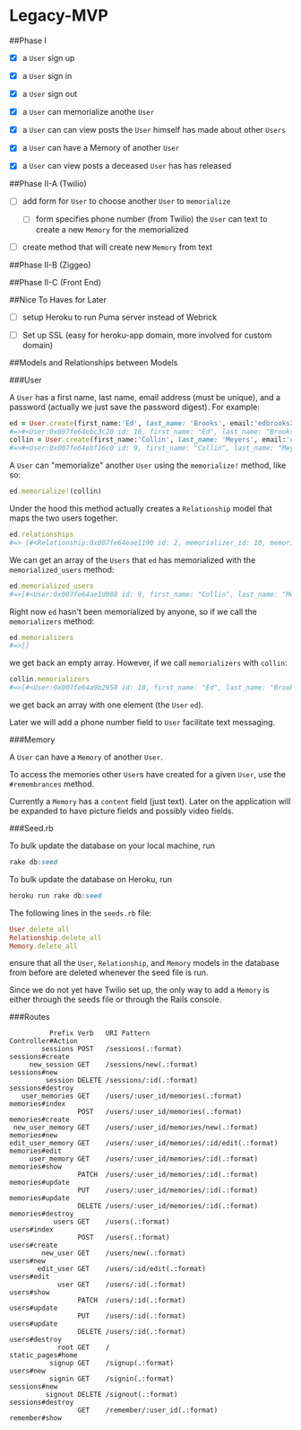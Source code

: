 # Legacy-MVP

##Phase I

-  [X]  a `User` sign up

-  [X]  a `User` sign in

-  [X]  a `User` sign out

-  [X]  a `User` can memorialize anothe `User`

-  [X] a `User` can can view posts the `User` himself has made about other `Users`

-  [X]  a `User` can have a Memory of another `User`

-  [X]  a `User` can view posts a deceased `User` has has released 

##Phase II-A (Twilio)

-  [ ]  add form for `User` to choose another `User` to `memorialize`

    -  [ ]  form specifies phone number (from Twilio) the `User` can text to create a new `Memory` for the memorialized

-  [ ]  create method that will create new `Memory` from text


##Phase II-B (Ziggeo)


##Phase II-C (Front End)


##Nice To Haves for Later

-  [ ]  setup Heroku to run Puma server instead of Webrick 

-  [ ]  Set up SSL (easy for heroku-app domain, more involved for custom domain)


##Models and Relationships between Models

###User

A `User` has a first name, last name, email address (must be unique), and a password (actually we just save the password digest).  For example:

```ruby
ed = User.create(first_name:'Ed', last_name: 'Brooks', email:'edbrooks214@gmail.com', password: 'foobar', password_confirmation: 'foobar')
#=>#<User:0x007fe64ebc3c20 id: 10, first_name: "Ed", last_name: "Brooks", email: "edbrooks214@gmail.com", ...>
collin = User.create(first_name:'Collin', last_name: 'Meyers', email:'cfmeyers@gmail.com', password: 'foobar', password_confirmation: 'foobar')
#=>#<User:0x007fe64ebf16c0 id: 9, first_name: "Collin", last_name: "Meyers", email: "cfmeyers@gmail.com",...>

```

A `User` can "memorialize" another `User` using the `memorialize!` method, like so:

```ruby
ed.memorialize!(collin)
```

Under the hood this method actually creates a `Relationship` model that maps the two users together:

```ruby
ed.relationships
#=> [#<Relationship:0x007fe64eae1190 id: 2, memorializer_id: 10, memorialized_id: 9, ...>] 
```

We can get an array of the `Users` that `ed` has memorialized with the `memorialized_users` method:

```ruby
ed.memorialized_users
#=>[#<User:0x007fe64ae1d088 id: 9, first_name: "Collin", last_name: "Meyers", email: "cfmeyers@gmail.com",...>]
```

Right now `ed` hasn't been memorialized by anyone, so if we call the `memorializers` method:

```ruby
ed.memorializers
#=>[]
```

we get back an empty array.  However, if we call `memorializers` with `collin`:

```ruby
collin.memorializers
#=>[#<User:0x007fe64a9b2958 id: 10, first_name: "Ed", last_name: "Brooks", email: "edbrooks214@gmail.com",...>]
```

we get back an array with one element (the `User` `ed`).

Later we will add a phone number field to `User` facilitate text messaging.

###Memory

A `User` can have a `Memory` of another `User`.

To access the memories other `User`s have created for a given `User`, use the `#remembrances` method.

Currently a `Memory` has a `content` field (just text).  Later on the application will be expanded to have picture fields and possibly video fields. 


###Seed.rb

To bulk update the database on your local machine, run

```ruby
rake db:seed
```

To bulk update the database on Heroku, run

```ruby
heroku run rake db:seed
```

The following lines in the `seeds.rb` file: 

```ruby
User.delete_all
Relationship.delete_all
Memory.delete_all
```

ensure that all the `User`, `Relationship`, and `Memory` models in the database from before are deleted whenever the seed file is run.

Since we do not yet have Twilio set up, the only way to add a `Memory` is either through the seeds file or through the Rails console.

###Routes

```
          Prefix Verb   URI Pattern                                 Controller#Action
        sessions POST   /sessions(.:format)                         sessions#create
     new_session GET    /sessions/new(.:format)                     sessions#new
         session DELETE /sessions/:id(.:format)                     sessions#destroy
   user_memories GET    /users/:user_id/memories(.:format)          memories#index
                 POST   /users/:user_id/memories(.:format)          memories#create
 new_user_memory GET    /users/:user_id/memories/new(.:format)      memories#new
edit_user_memory GET    /users/:user_id/memories/:id/edit(.:format) memories#edit
     user_memory GET    /users/:user_id/memories/:id(.:format)      memories#show
                 PATCH  /users/:user_id/memories/:id(.:format)      memories#update
                 PUT    /users/:user_id/memories/:id(.:format)      memories#update
                 DELETE /users/:user_id/memories/:id(.:format)      memories#destroy
           users GET    /users(.:format)                            users#index
                 POST   /users(.:format)                            users#create
        new_user GET    /users/new(.:format)                        users#new
       edit_user GET    /users/:id/edit(.:format)                   users#edit
            user GET    /users/:id(.:format)                        users#show
                 PATCH  /users/:id(.:format)                        users#update
                 PUT    /users/:id(.:format)                        users#update
                 DELETE /users/:id(.:format)                        users#destroy
            root GET    /                                           static_pages#home
          signup GET    /signup(.:format)                           users#new
          signin GET    /signin(.:format)                           sessions#new
         signout DELETE /signout(.:format)                          sessions#destroy
                 GET    /remember/:user_id(.:format)                remember#show

```





